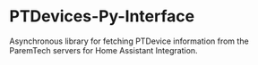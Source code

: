 # PTDevices-Py-Interface
Asynchronous library for fetching PTDevice information from the ParemTech servers for Home Assistant Integration.